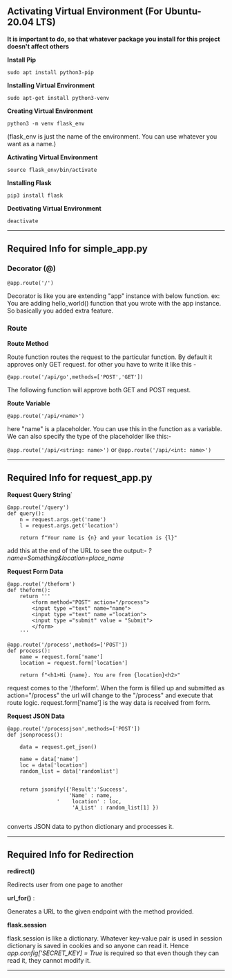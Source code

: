 ## Activating Virtual Environment (For Ubuntu-20.04 LTS)

**It is important to do, so that whatever package you install for this project doesn't affect others**

**Install Pip**

`sudo apt install python3-pip`

**Installing Virtual Environment**

`sudo apt-get install python3-venv`

**Creating Virtual Environment**

`python3 -m venv flask_env` 

(flask_env is just the name of the environment. You can use whatever you want as a name.)

**Activating Virtual Environment**

`source flask_env/bin/activate` 

**Installing Flask**

`pip3 install flask` 

**Dectivating Virtual Environment**

`deactivate` 

---

## Required Info for simple_app.py 

### Decorator (@)

`@app.route('/')` 

  Decorator is like you are extending "app" instance with below function. ex: You are adding hello_world() function that you wrote
with the app instance. So basically you added extra feature.

### Route

**Route Method**

Route function routes the request to the particular function. By default it approves only GET request. for other you have to write 
it like this - 

  `@app.route('/api/go',methods=['POST','GET'])`

  The following function will approve both GET and POST request. 

**Route Variable**

`@app.route('/api/<name>')`

here "name" is a placeholder. You can use this in the function as a variable. We can also specify the type of the placeholder like this:-

`@app.route('/api/<string: name>')` or `@app.route('/api/<int: name>')`

---

## Required Info for request_app.py 

**Request Query String**`

```
@app.route('/query')
def query():
    n = request.args.get('name')
    l = request.args.get('location')

    return f"Your name is {n} and your location is {l}"
```

add this at the end of the URL to see the output:- _?name=Something&location=place_name_

**Request Form Data**

```
@app.route('/theform')
def theform():
    return '''
        <form method="POST" action="/process">
        <input type ="text" name="name">
        <input type ="text" name ="location">
        <input type ="submit" value = "Submit">
        </form>
    '''

@app.route('/process',methods=['POST'])
def process():
    name = request.form['name']
    location = request.form['location']

    return f"<h1>Hi {name}. You are from {location}<h2>"

```

request comes to the '/theform'. When the form is filled up and submitted as action="/process" the url will change to the "/process" and execute that route logic. 
request.form['name'] is the way data is received from form.

**Request JSON Data**

```
@app.route('/processjson',methods=['POST'])
def jsonprocess():

    data = request.get_json() 
    
    name = data['name']
    loc = data['location']
    random_list = data['randomlist']


    return jsonify({'Result':'Success', 
                    'Name' : name, 
                '    location' : loc,
                     'A_List' : random_list[1] })


```

converts JSON data to python dictionary and processes it.



---


## Required Info for Redirection

**redirect()**

Redirects user from one page to another

**url_for()** :

Generates a URL to the given endpoint with the method provided.


**flask.session**

flask.session is like a dictionary. Whatever key-value pair is used in session dictionary is saved in cookies and 
so anyone can read it. Hence _app.config['SECRET_KEY] = True_ is required so that even though they can read it, they cannot modify it.



---